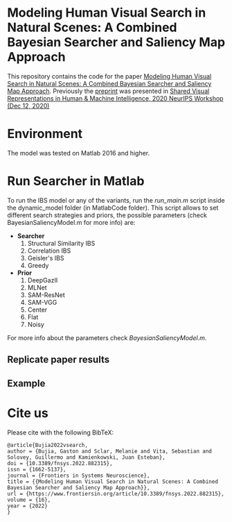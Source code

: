 # Modeling Human Visual Search in Natural Scenes: A Combined Bayesian Searcher and Saliency Map Approach

This repository contains the code for the paper [Modeling Human Visual Search in Natural Scenes: A Combined Bayesian Searcher and Saliency Map Approach](https://www.frontiersin.org/articles/10.3389/fnsys.2022.882315/full). Previously the [preprint](https://arxiv.org/pdf/2009.08373) was presented in [Shared Visual Representations in Human & Machine Intelligence,
2020 NeurIPS Workshop (Dec 12, 2020)](https://www.svrhm.com/)

# Environment
The model was tested on Matlab 2016 and higher.

# Run Searcher in Matlab
To run the IBS model or any of the variants, run the *run\_main.m* script inside the dynamic_model folder (in MatlabCode folder). This script allows to set different search strategies and priors, the possible parameters (check BayesianSaliencyModel.m for more info) are:

* **Searcher**
	1. Structural Similarity IBS 	
	1. Correlation IBS 
	2. Geisler's IBS
	3. Greedy
* **Prior**
	1. DeepGazII
	2. MLNet
	3. SAM-ResNet
	4. SAM-VGG
	5. Center
	6. Flat
	7. Noisy

For more info about the parameters check *BayesianSaliencyModel.m*.

## Replicate paper results

## Example

# Cite us

Please cite with the following BibTeX: 

```
@article{Bujia2022vsearch,
author = {Bujia, Gaston and Sclar, Melanie and Vita, Sebastian and Solovey, Guillermo and Kamienkowski, Juan Esteban},
doi = {10.3389/fnsys.2022.882315},
issn = {1662-5137},
journal = {Frontiers in Systems Neuroscience},
title = {{Modeling Human Visual Search in Natural Scenes: A Combined Bayesian Searcher and Saliency Map Approach}},
url = {https://www.frontiersin.org/article/10.3389/fnsys.2022.882315},
volume = {16},
year = {2022}
}
```
